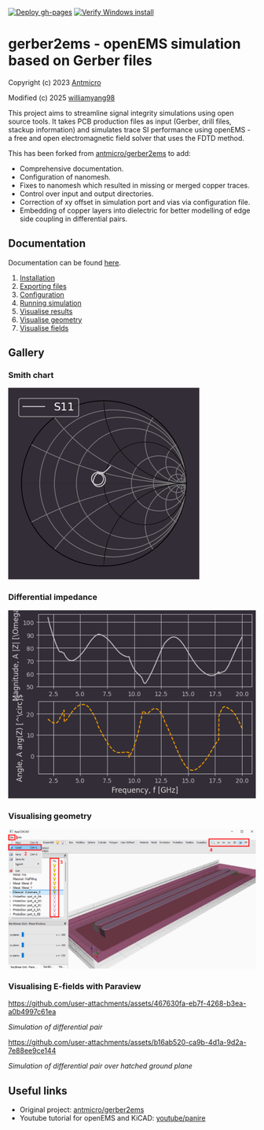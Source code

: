 [![Deploy gh-pages](https://github.com/williamyang98/gerber2ems/actions/workflows/hugo-deploy.yml/badge.svg)](https://github.com/williamyang98/gerber2ems/actions/workflows/hugo-deploy.yml)
[![Verify Windows install](https://github.com/williamyang98/gerber2ems/actions/workflows/verify-win-install.yml/badge.svg)](https://github.com/williamyang98/gerber2ems/actions/workflows/verify-win-install.yml)

# gerber2ems - openEMS simulation based on Gerber files

Copyright (c) 2023 [Antmicro](https://www.antmicro.com)

Modified (c) 2025 [williamyang98](https://github.com/williamyang98)

This project aims to streamline signal integrity simulations using open source tools.
It takes PCB production files as input (Gerber, drill files, stackup information) and simulates trace SI performance using openEMS - a free and open electromagnetic field solver that uses the FDTD method.

This has been forked from [antmicro/gerber2ems](https://github.com/antmicro/gerber2ems) to add:
- Comprehensive documentation.
- Configuration of nanomesh.
- Fixes to nanomesh which resulted in missing or merged copper traces.
- Control over input and output directories.
- Correction of xy offset in simulation port and vias via configuration file.
- Embedding of copper layers into dielectric for better modelling of edge side coupling in differential pairs.

## Documentation
Documentation can be found [here](https://williamyang98.github.io/gerber2ems/docs/).

1. [Installation](https://williamyang98.github.io/gerber2ems/docs/installation)
2. [Exporting files](https://williamyang98.github.io/gerber2ems/docs/export_pcb)
3. [Configuration](https://williamyang98.github.io/gerber2ems/docs/configuration)
4. [Running simulation](https://williamyang98.github.io/gerber2ems/docs/running)
5. [Visualise results](https://williamyang98.github.io/gerber2ems/docs/visualise_results)
6. [Visualise geometry](https://williamyang98.github.io/gerber2ems/docs/visualise_geometry) 
7. [Visualise fields](https://williamyang98.github.io/gerber2ems/docs/visualise_fields) 

## Gallery
### Smith chart
![results_S_11_smith.png](./docs/static/images/results_S_11_smith.png)

### Differential impedance
![results_Z_diff_A.png](./docs/static/images/results_Z_diff_A.png)

### Visualising geometry
![appcxcad_usage.png](./docs/static/images/appcxcad_usage.png)

### Visualising E-fields with Paraview
https://github.com/user-attachments/assets/467630fa-eb7f-4268-b3ea-a0b4997c61ea

*Simulation of differential pair*

https://github.com/user-attachments/assets/b16ab520-ca9b-4d1a-9d2a-7e88ee9ce144

*Simulation of differential pair over hatched ground plane*

## Useful links
- Original project: [antmicro/gerber2ems](https://github.com/antmicro/gerber2ems)
- Youtube tutorial for openEMS and KiCAD: [youtube/panire](https://www.youtube.com/watch?v=VcJqhsbzR3c)
